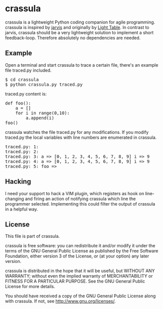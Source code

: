 # crassula

crassula is a lightweight Python coding companion for agile programming. crassula is inspired by [jarvis](https://github.com/madlag/jarvis) and originally by [Light Table](http://www.kickstarter.com/projects/ibdknox/light-table). In contrast to jarvis, crassula should be a very lightweight solution to implement a short feedback-loop. Therefore absolutely no dependencies are needed. 

## Example

Open a terminal and start crassula to trace a certain file, there's an example file traced.py included. 

<pre>
$ cd crassula
$ python crassula.py traced.py 
</pre>

traced.py content is:

<pre>
def foo():
    a = [] 
    for i in range(0,10):
        a.append(i) 
foo()        
</pre>

crassula watches the file traced.py for any modifications. If you modify traced.py the local variables with line numbers are enumerated in crassula.

<pre>
traced.py: 1: 
traced.py: 2: 
traced.py: 3: a => [0, 1, 2, 3, 4, 5, 6, 7, 8, 9] i => 9 
traced.py: 4: a => [0, 1, 2, 3, 4, 5, 6, 7, 8, 9] i => 9 
traced.py: 5: foo => <function foo at 0x1e96398>
</pre>

## Hacking

I need your support to hack a VIM plugin, which registers as hook on line-changing and firing an action of notifying crassula which line the programmer selected. Implementing this could filter the output of crassula in a helpful way.

## License 

This file is part of crassula.

crassula is free software: you can redistribute it and/or modify
it under the terms of the GNU General Public License as published by
the Free Software Foundation, either version 3 of the License, or
(at your option) any later version.

crassula is distributed in the hope that it will be useful,
but WITHOUT ANY WARRANTY; without even the implied warranty of
MERCHANTABILITY or FITNESS FOR A PARTICULAR PURPOSE.  See the
GNU General Public License for more details.

You should have received a copy of the GNU General Public License
along with crassula. If not, see <http://www.gnu.org/licenses/>.



